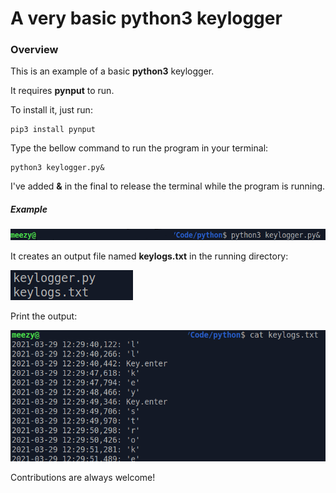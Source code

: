 # A very basic python3 keylogger

### Overview
This is an example of a basic **python3** keylogger.

It requires **pynput** to run.

To install it, just run:

```
pip3 install pynput
```

Type the bellow command to run the program in your terminal:

```
python3 keylogger.py&
```

I've added **&** in the final to release the terminal while the program is running.

##### Example
![plot](./example.png)

It creates an output file named **keylogs.txt** in the running directory:

![plot](./files.png)


Print the output:

![plot](./print.png)


Contributions are always welcome!
